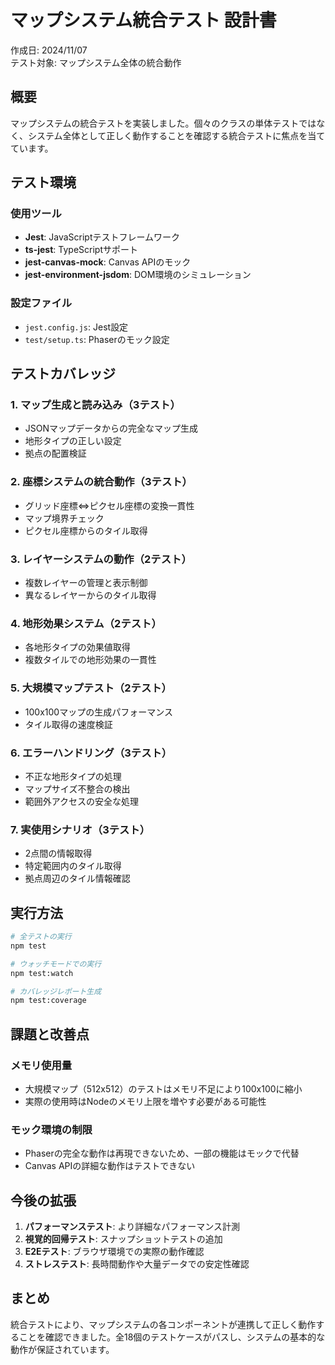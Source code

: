 # マップシステム統合テスト 設計書

作成日: 2024/11/07  
テスト対象: マップシステム全体の統合動作

## 概要

マップシステムの統合テストを実装しました。個々のクラスの単体テストではなく、システム全体として正しく動作することを確認する統合テストに焦点を当てています。

## テスト環境

### 使用ツール
- **Jest**: JavaScriptテストフレームワーク
- **ts-jest**: TypeScriptサポート
- **jest-canvas-mock**: Canvas APIのモック
- **jest-environment-jsdom**: DOM環境のシミュレーション

### 設定ファイル
- `jest.config.js`: Jest設定
- `test/setup.ts`: Phaserのモック設定

## テストカバレッジ

### 1. マップ生成と読み込み（3テスト）
- JSONマップデータからの完全なマップ生成
- 地形タイプの正しい設定
- 拠点の配置検証

### 2. 座標システムの統合動作（3テスト）
- グリッド座標⇔ピクセル座標の変換一貫性
- マップ境界チェック
- ピクセル座標からのタイル取得

### 3. レイヤーシステムの動作（2テスト）
- 複数レイヤーの管理と表示制御
- 異なるレイヤーからのタイル取得

### 4. 地形効果システム（2テスト）
- 各地形タイプの効果値取得
- 複数タイルでの地形効果の一貫性

### 5. 大規模マップテスト（2テスト）
- 100x100マップの生成パフォーマンス
- タイル取得の速度検証

### 6. エラーハンドリング（3テスト）
- 不正な地形タイプの処理
- マップサイズ不整合の検出
- 範囲外アクセスの安全な処理

### 7. 実使用シナリオ（3テスト）
- 2点間の情報取得
- 特定範囲内のタイル取得
- 拠点周辺のタイル情報確認

## 実行方法

```bash
# 全テストの実行
npm test

# ウォッチモードでの実行
npm test:watch

# カバレッジレポート生成
npm test:coverage
```

## 課題と改善点

### メモリ使用量
- 大規模マップ（512x512）のテストはメモリ不足により100x100に縮小
- 実際の使用時はNodeのメモリ上限を増やす必要がある可能性

### モック環境の制限
- Phaserの完全な動作は再現できないため、一部の機能はモックで代替
- Canvas APIの詳細な動作はテストできない

## 今後の拡張

1. **パフォーマンステスト**: より詳細なパフォーマンス計測
2. **視覚的回帰テスト**: スナップショットテストの追加
3. **E2Eテスト**: ブラウザ環境での実際の動作確認
4. **ストレステスト**: 長時間動作や大量データでの安定性確認

## まとめ

統合テストにより、マップシステムの各コンポーネントが連携して正しく動作することを確認できました。全18個のテストケースがパスし、システムの基本的な動作が保証されています。